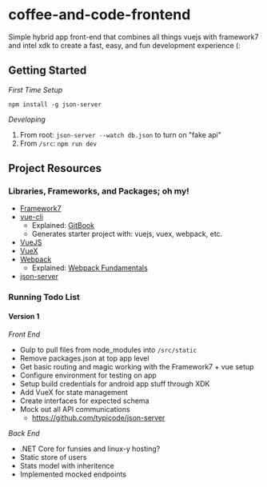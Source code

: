# coffee-and-code-frontend

Simple hybrid app front-end that combines all things vuejs with framework7 and intel xdk to create a fast, easy, and fun development experience (:

## Getting Started

_First Time Setup_

`npm install -g json-server`


_Developing_

1. From root: `json-server --watch db.json` to turn on "fake api"
2. From `/src`: `npm run dev` 


## Project Resources

### Libraries, Frameworks, and Packages; oh my!

- [Framework7](http://framework7.io/docs/)
- [vue-cli](https://github.com/vuejs-templates/webpack)
	- Explained: [GitBook](http://vuejs-templates.github.io/webpack/)
	- Generates starter project with: vuejs, vuex, webpack, etc.
- [VueJS](https://vuejs.org/v2/guide/)
- [VueX](https://vuex.vuejs.org/en/getting-started.html)
- [Webpack](https://webpack.github.io/)
	- Explained: [Webpack Fundamentals](https://app.pluralsight.com/library/courses/webpack-fundamentals/table-of-contents)
- [json-server](https://github.com/typicode/json-server)

### Running Todo List

#### Version 1

_Front End_

- Gulp to pull files from node_modules into `/src/static`
- Remove packages.json at top app level
- Get basic routing and magic working with the Framework7 + vue setup
- Configure environment for testing on app
- Setup build credentials for android app stuff through XDK
- Add VueX for state management
- Create interfaces for expected schema
- Mock out all API communications
	- https://github.com/typicode/json-server

_Back End_

- .NET Core for funsies and linux-y hosting?
- Static store of users
- Stats model with inheritence
- Implemented mocked endpoints